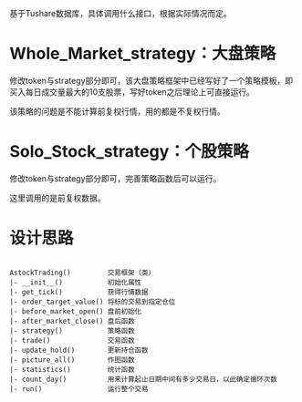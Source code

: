 基于Tushare数据库，具体调用什么接口，根据实际情况而定。

# Whole_Market_strategy：大盘策略

修改token与strategy部分即可，该大盘策略框架中已经写好了一个策略模板，即买入每日成交量最大的10支股票，写好token之后理论上可直接运行。

该策略的问题是不能计算前复权行情，用的都是不复权行情。

# Solo_Stock_strategy：个股策略

修改token与strategy部分即可，完善策略函数后可以运行。

这里调用的是前复权数据。

# 设计思路

```

AstockTrading()         交易框架（类）
|- __init__()           初始化属性
|- get_tick()           获得行情数据
|- order_target_value() 将标的交易到指定仓位
|- before_market_open() 盘前初始化
|- after_market_close() 盘后函数
|- strategy()           策略函数
|- trade()              交易函数
|- update_hold()        更新持仓函数
|- picture_all()        作图函数
|- statistics()         统计函数
|- count_day()          用来计算起止日期中间有多少交易日，以此确定循环次数
|- run()                运行整个交易

```